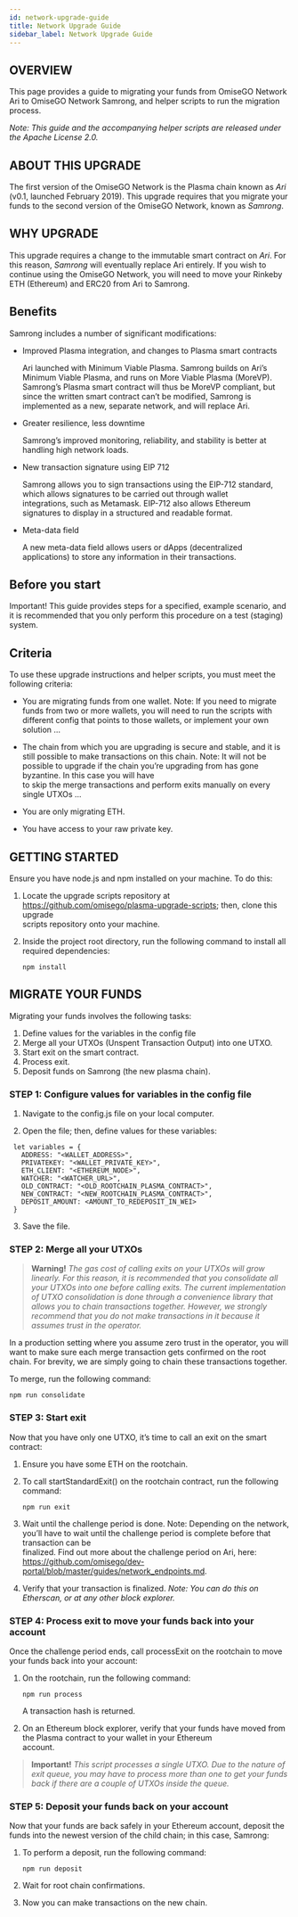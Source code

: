 ```yaml
---
id: network-upgrade-guide
title: Network Upgrade Guide
sidebar_label: Network Upgrade Guide
---
```




## OVERVIEW
This page provides a guide to migrating your funds from OmiseGO Network Ari to OmiseGO Network Samrong, and helper scripts to run the migration process. 

_Note: This guide and the accompanying helper scripts are released under the Apache License 2.0._


## ABOUT THIS UPGRADE
The first version of the OmiseGO Network is the Plasma chain known as _Ari_ (v0.1, launched February 2019). This upgrade requires that you migrate your funds to the second version of the OmiseGO Network, known as _Samrong_.


## WHY UPGRADE 
This upgrade requires a change to the immutable smart contract on _Ari_. For this reason, _Samrong_ will eventually replace Ari entirely. If you wish to continue using the OmiseGO Network, you will need to move your Rinkeby ETH (Ethereum) and ERC20 from Ari to Samrong.


## Benefits
Samrong includes a number of significant modifications:  

* Improved Plasma integration, and changes to Plasma smart contracts

  Ari launched with Minimum Viable Plasma. Samrong builds on Ari’s Minimum Viable Plasma, and runs on More Viable Plasma 
  (MoreVP). Samrong’s Plasma smart contract will thus be MoreVP compliant, but since the written smart contract can’t be 
  modified, Samrong is implemented as a new, separate network, and will replace Ari.

* Greater resilience, less downtime

  Samrong’s improved monitoring, reliability, and stability is better at handling high network loads.
 
* New transaction signature using EIP 712

  Samrong allows you to sign transactions using the EIP-712 standard, which allows signatures to be carried out through wallet  
  integrations, such as Metamask. EIP-712 also allows Ethereum signatures to display in a structured and readable format. 

* Meta-data field

  A new meta-data field allows users or dApps (decentralized applications) to store any information in their transactions. 




## Before you start 
Important! This guide provides steps for a specified, example scenario, and it is recommended that you only perform this procedure on a test (staging) system. 


## Criteria
To use these upgrade instructions and helper scripts, you must meet the following criteria: 

* You are migrating funds from one wallet.
  Note: If you need to migrate funds from two or more wallets, you will need to run the scripts with different config that 
  points to those wallets, or implement your own solution …

* The chain from which you are upgrading is secure and stable, and it is still possible to make transactions on this chain.
  Note: It will not be possible to upgrade if the chain you’re upgrading from has gone byzantine. In this case  you will have  
  to skip the merge transactions and perform exits manually on every single UTXOs … 

* You are only migrating ETH.

* You have access to your raw private key. 


 
## GETTING STARTED

Ensure you have node.js and npm installed on your machine. To do this:
1. Locate the upgrade scripts repository at https://github.com/omisego/plasma-upgrade-scripts; then, clone this upgrade  
   scripts repository onto your machine.

2. Inside the project root directory, run the following command to install all required dependencies: 
   ```
   npm install
   ```



## MIGRATE YOUR FUNDS
Migrating your funds involves the following tasks: 

1. Define values for the variables in the config file
2. Merge all your UTXOs (Unspent Transaction Output) into one UTXO.
3. Start exit on the smart contract.
4. Process exit.
5. Deposit funds on Samrong (the new plasma chain).



### STEP 1:  Configure values for variables in the config file

1. Navigate to the config.js file on your local computer. 

2. Open the file; then, define values for these variables: 

 ```
  let variables = {
    ADDRESS: "<WALLET_ADDRESS>",
    PRIVATEKEY: "<WALLET_PRIVATE_KEY>",
    ETH_CLIENT: "<ETHEREUM_NODE>",
    WATCHER: "<WATCHER_URL>",
    OLD_CONTRACT: "<OLD_ROOTCHAIN_PLASMA_CONTRACT>",
    NEW_CONTRACT: "<NEW_ROOTCHAIN_PLASMA_CONTRACT>",
    DEPOSIT_AMOUNT: <AMOUNT_TO_REDEPOSIT_IN_WEI>
  }
   ```
   
3. Save the file.


### STEP 2:   Merge all your UTXOs
         
> **Warning!** *The gas cost of calling exits on your UTXOs will grow linearly. For this reason, it is recommended that you consolidate all your UTXOs into one before calling exits. The current implementation of UTXO consolidation is done through a convenience library that allows you to chain transactions together. However, we strongly recommend that you do not make transactions in it because it assumes trust in the operator.* 

In a production setting where you assume zero trust in the operator, you will want to make sure each merge transaction gets confirmed on the root chain. For brevity, we are simply going to chain these transactions together. 

To merge, run the following command:
  ```
  npm run consolidate
  ```


### STEP 3:   Start exit
Now that you have only one UTXO, it’s time to call an exit on the smart contract:

1. Ensure you have some ETH on the rootchain. 

2. To call startStandardExit() on the rootchain contract, run the following command:
   ```
   npm run exit
   ```

3. Wait until the challenge period is done. 
   Note: Depending on the network, you’ll have to wait until the challenge period is complete before that transaction can be  
   finalized. Find out more about the challenge period on Ari, here:      
   https://github.com/omisego/dev-portal/blob/master/guides/network_endpoints.md.

3. Verify that your transaction is finalized. 
 _Note: You can do this on Etherscan, or at any other block explorer._ 



### STEP 4:  Process exit to move your funds back into your account
Once the challenge period ends, call processExit on the rootchain to move your funds back into your account:

1. On the rootchain, run the following command:
   ```
   npm run process
   ```

   A transaction hash is returned. 


2. On an Ethereum block explorer, verify that your funds have moved from the Plasma contract to your wallet in your Ethereum    
   account. 
   
 > **Important!**  *This script processes a single UTXO. Due to the nature of exit queue, you may have to process more than one to get your funds back if there are a couple of UTXOs inside the queue.*



### STEP 5:  Deposit your funds back on your account
Now that your funds are back safely in your Ethereum account, deposit the funds into the newest version of the child chain; in this case, Samrong:

1. To perform a deposit, run the following command: 
   ```
   npm run deposit
   ```

2. Wait for root chain confirmations.

3. Now you can make transactions on the new chain.



